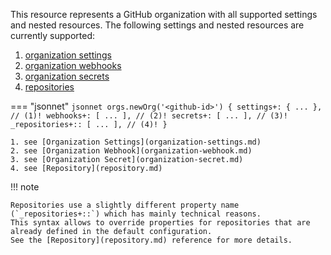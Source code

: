 This resource represents a GitHub organization with all supported settings and nested resources.
The following settings and nested resources are currently supported:

1. [organization settings](organization-settings.md)
2. [organization webhooks](organization-webhook.md)
3. [organization secrets](organization-secret.md)
4. [repositories](repository.md)

=== "jsonnet"
    ```jsonnet
    orgs.newOrg('<github-id>') {
        settings+: { ... }, // (1)!
        webhooks+: [ ... ], // (2)!
        secrets+: [ ... ], // (3)!
        _repositories+:: [ ... ], // (4)!
    }
    ```

    1. see [Organization Settings](organization-settings.md)
    2. see [Organization Webhook](organization-webhook.md)
    3. see [Organization Secret](organization-secret.md)
    4. see [Repository](repository.md)


!!! note

    Repositories use a slightly different property name (`_repositories+::`) which has mainly technical reasons.
    This syntax allows to override properties for repositories that are already defined in the default configuration.
    See the [Repository](repository.md) reference for more details.